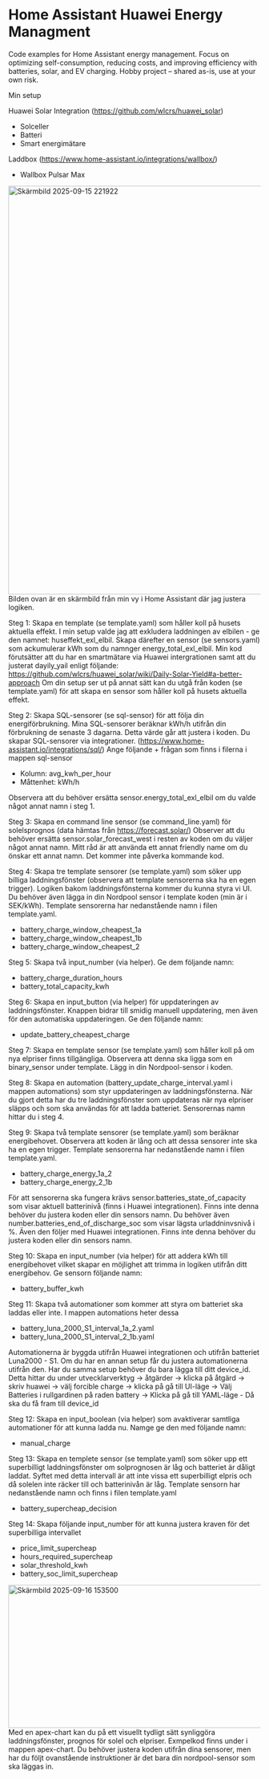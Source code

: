 # Home Assistant Huawei Energy Managment
Code examples for Home Assistant energy management. Focus on optimizing self-consumption, reducing costs, and improving efficiency with batteries, solar, and EV charging. Hobby project – shared as-is, use at your own risk.

Min setup

Huawei Solar Integration (https://github.com/wlcrs/huawei_solar)
- Solceller
- Batteri
- Smart energimätare

Laddbox (https://www.home-assistant.io/integrations/wallbox/)
- Wallbox Pulsar Max 

<img width="1812" height="814" alt="Skärmbild 2025-09-15 221922" src="https://github.com/user-attachments/assets/36321474-aa4d-4384-b6cf-5126dd4b973d" /> Bilden ovan är en skärmbild från min vy i Home Assistant där jag justera logiken. 

Steg 1: Skapa en template (se template.yaml) som håller koll på husets aktuella effekt. I min setup valde jag att exkludera laddningen av elbilen  - ge den namnet: huseffekt_exl_elbil. Skapa därefter en sensor (se sensors.yaml) som ackumulerar kWh som du namnger energy_total_exl_elbil. 
Min kod förutsätter att du har en smartmätare via Huawei intergrationen samt att du justerat dayily_yail enligt följande: https://github.com/wlcrs/huawei_solar/wiki/Daily-Solar-Yield#a-better-approach
Om din setup ser ut på annat sätt kan du utgå från koden (se template.yaml) för att skapa en sensor som håller koll på husets aktuella effekt. 

Steg 2: Skapa SQL-sensorer (se sql-sensor) för att följa din energiförbrukning. Mina SQL-sensorer beräknar kWh/h utifrån din förbrukning de senaste 3 dagarna. Detta värde går att justera i koden. Du skapar SQL-sensorer via integrationer. (https://www.home-assistant.io/integrations/sql/)
Ange följande + frågan som finns i filerna i mappen sql-sensor
- Kolumn: avg_kwh_per_hour
- Måttenhet: kWh/h

Observera att du behöver ersätta sensor.energy_total_exl_elbil om du valde något annat namn i steg 1. 

Steg 3: Skapa en command line sensor (se command_line.yaml) för solelsprognos (data hämtas från https://forecast.solar/)
Observer att du behöver ersätta sensor.solar_forecast_west i resten av koden om du väljer något annat namn. Mitt råd är att använda ett annat friendly name om du önskar ett annat namn. Det kommer inte påverka kommande kod. 

Steg 4: Skapa tre template sensorer (se template.yaml) som söker upp billiga laddningsfönster (observera att template sensorerna ska ha en egen trigger). Logiken bakom laddningsfönsterna kommer du kunna styra vi UI. Du behöver även lägga in din Nordpool sensor i template koden (min är i SEK/kWh). Template sensorerna har nedanstående namn i filen template.yaml.
- battery_charge_window_cheapest_1a
- battery_charge_window_cheapest_1b
- battery_charge_window_cheapest_2

Steg 5: Skapa två input_number (via helper). Ge dem följande namn:
- battery_charge_duration_hours
- battery_total_capacity_kwh

Steg 6: Skapa en input_button (via helper) för uppdateringen av laddningsfönster. Knappen bidrar till smidig manuell uppdatering, men även för den automatiska uppdateringen. Ge den följande namn: 
- update_battery_cheapest_charge

Steg 7: Skapa en template sensor (se template.yaml) som håller koll på om nya elpriser finns tillgängliga. Observera att denna ska ligga som en binary_sensor under template. Lägg in din Nordpool-sensor i koden. 

Steg 8: Skapa en automation (battery_update_charge_interval.yaml i mappen automations) som styr uppdateringen av laddningsfönsterna. När du gjort detta har du tre laddningsfönster som uppdateras när nya elpriser släpps och som ska användas för att ladda batteriet. Sensorernas namn hittar du i steg 4. 

Steg 9: Skapa två template sensorer (se template.yaml) som beräknar energibehovet. Observera att koden är lång och att dessa sensorer inte ska ha en egen trigger. Template sensorerna har nedanstående namn i filen template.yaml. 
- battery_charge_energy_1a_2
- battery_charge_energy_2_1b

För att sensorerna ska fungera krävs sensor.batteries_state_of_capacity som visar aktuell batterinivå (finns i Huawei integrationen). Finns inte denna behöver du justera koden eller din sensors namn. Du behöver även number.batteries_end_of_discharge_soc som visar lägsta urladdninvsnivå i %. Även den följer med Huawei integrationen. Finns inte denna behöver du justera koden eller din sensors namn.

Steg 10: Skapa en input_number (via helper) för att addera kWh till energibehovet vilket skapar en möjlighet att trimma in logiken utifrån ditt energibehov. Ge sensorn följande namn: 
- battery_buffer_kwh

Steg 11: Skapa två automationer som kommer att styra om batteriet ska laddas eller inte. I mappen automations heter dessa 
- battery_luna_2000_S1_interval_1a_2.yaml
- battery_luna_2000_S1_interval_2_1b.yaml

Automationerna är byggda utifrån Huawei integrationen och utifrån batteriet Luna2000 - S1. Om du har en annan setup får du justera automationerna utifrån den. Har du samma setup behöver du bara lägga till ditt device_id. 
Detta hittar du under utvecklarverktyg -> åtgärder -> klicka på åtgärd -> skriv huawei -> välj forcible charge -> klicka på gå till UI-läge -> Välj Batteries i rullgardinen på raden battery -> Klicka på gå till YAML-läge - Då ska du få fram till device_id

Steg 12: Skapa en input_boolean (via helper) som avaktiverar samtliga automationer för att kunna ladda nu. Namge ge den med följande namn: 
- manual_charge

Steg 13: Skapa en templete sensor (se template.yaml) som söker upp ett superbilligt laddningsfönster om solprognosen är låg och batteriet är dåligt laddat. Syftet med detta intervall är att inte vissa ett superbilligt elpris och då solelen inte räcker till och batterinivån är låg. Template sensorn har nedanstående namn och finns i filen template.yaml
-  battery_supercheap_decision

Steg 14: Skapa följande input_number för att kunna justera kraven för det superbilliga intervallet
- price_limit_supercheap
- hours_required_supercheap
- solar_threshold_kwh
- battery_soc_limit_supercheap         

<img width="1465" height="285" alt="Skärmbild 2025-09-16 153500" src="https://github.com/user-attachments/assets/bfd140df-c7a1-418f-9390-0c5bff5e6151" />
Med en apex-chart kan du på ett visuellt tydligt sätt synliggöra laddningsfönster, prognos för solel och elpriser. Exmpelkod finns under i mappen apex-chart. Du behöver justera koden utifrån dina sensorer, men har du följt ovanstående instruktioner är det bara din nordpool-sensor som ska läggas in. 
